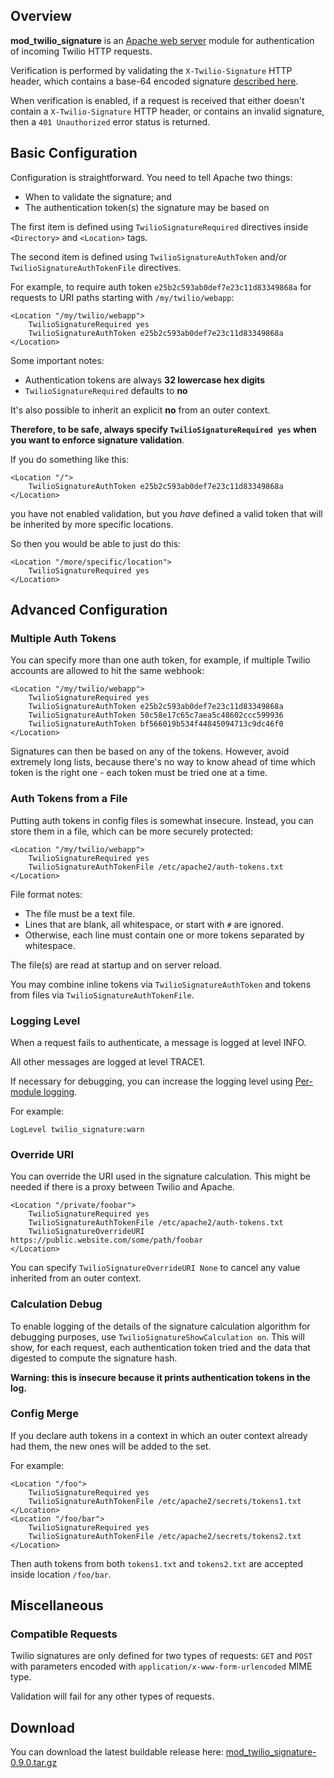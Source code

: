## Overview

**mod\_twilio\_signature** is an [Apache web server](http://en.wikipedia.org/wiki/Apache_HTTP_Server) module for authentication of incoming Twilio HTTP requests.

Verification is performed by validating the `X-Twilio-Signature` HTTP header, which contains a base-64 encoded signature [described here](https://www.twilio.com/docs/usage/security#validating-requests).

When verification is enabled, if a request is received that either doesn't contain a `X-Twilio-Signature` HTTP header, or contains an invalid signature, then a `401 Unauthorized` error status is returned.

## Basic Configuration

Configuration is straightforward. You need to tell Apache two things:

* When to validate the signature; and
* The authentication token(s) the signature may be based on

The first item is defined using `TwilioSignatureRequired` directives inside `<Directory>` and `<Location>` tags.

The second item is defined using `TwilioSignatureAuthToken` and/or `TwilioSignatureAuthTokenFile` directives.

For example, to require auth token `e25b2c593ab0def7e23c11d83349868a` for requests to URI paths starting with `/my/twilio/webapp`:

```
<Location "/my/twilio/webapp">
    TwilioSignatureRequired yes
    TwilioSignatureAuthToken e25b2c593ab0def7e23c11d83349868a
</Location>
```

Some important notes:

* Authentication tokens are always **32 lowercase hex digits**
* `TwilioSignatureRequired` defaults to **no**

It's also possible to inherit an explicit **no** from an outer context.

**Therefore, to be safe, always specify `TwilioSignatureRequired yes` when you want to enforce signature validation**.

If you do something like this:

```
<Location "/">
    TwilioSignatureAuthToken e25b2c593ab0def7e23c11d83349868a
</Location>
```

you have not enabled validation, but you _have_ defined a valid token that will be inherited by more specific locations.

So then you would be able to just do this:

```
<Location "/more/specific/location">
    TwilioSignatureRequired yes
</Location>
```

## Advanced Configuration

### Multiple Auth Tokens

You can specify more than one auth token, for example, if multiple Twilio accounts are allowed to hit the same webhook:

```
<Location "/my/twilio/webapp">
    TwilioSignatureRequired yes
    TwilioSignatureAuthToken e25b2c593ab0def7e23c11d83349868a
    TwilioSignatureAuthToken 50c58e17c65c7aea5c48602ccc599936
    TwilioSignatureAuthToken bf566019b534f44845094713c9dc46f0
</Location>
```

Signatures can then be based on any of the tokens. However, avoid extremely long lists, because there's no way to know ahead of time which token is the right one - each token must be tried one at a time.

### Auth Tokens from a File

Putting auth tokens in config files is somewhat insecure. Instead, you can store them in a file, which can be more securely protected:

```
<Location "/my/twilio/webapp">
    TwilioSignatureRequired yes
    TwilioSignatureAuthTokenFile /etc/apache2/auth-tokens.txt
</Location>
```
File format notes:
* The file must be a text file.
* Lines that are blank, all whitespace, or start with `#` are ignored.
* Otherwise, each line must contain one or more tokens separated by whitespace.

The file(s) are read at startup and on server reload.

You may combine inline tokens via `TwilioSignatureAuthToken` and tokens from files via `TwilioSignatureAuthTokenFile`.

### Logging Level

When a request fails to authenticate, a message is logged at level INFO.

All other messages are logged at level TRACE1.

If necessary for debugging, you can increase the logging level using [Per-module logging](https://httpd.apache.org/docs/current/logs.html#permodule).

For example:

```
LogLevel twilio_signature:warn
```

### Override URI

You can override the URI used in the signature calculation. This might be needed if there is a proxy between Twilio and Apache.

```
<Location "/private/foobar">
    TwilioSignatureRequired yes
    TwilioSignatureAuthTokenFile /etc/apache2/auth-tokens.txt
    TwilioSignatureOverrideURI https://public.website.com/some/path/foobar
</Location>
```

You can specify `TwilioSignatureOverrideURI None` to cancel any value inherited from an outer context.

### Calculation Debug

To enable logging of the details of the signature calculation algorithm for debugging purposes, use `TwilioSignatureShowCalculation on`. This will show, for each request, each authentication token tried and the data that digested to compute the signature hash.

**Warning: this is insecure because it prints authentication tokens in the log.**

### Config Merge

If you declare auth tokens in a context in which an outer context already had them, the new ones will be added to the set.

For example:

```
<Location "/foo">
    TwilioSignatureRequired yes
    TwilioSignatureAuthTokenFile /etc/apache2/secrets/tokens1.txt
</Location>
<Location "/foo/bar">
    TwilioSignatureRequired yes
    TwilioSignatureAuthTokenFile /etc/apache2/secrets/tokens2.txt
</Location>
```

Then auth tokens from both `tokens1.txt` and `tokens2.txt` are accepted inside location `/foo/bar`.

## Miscellaneous

### Compatible Requests

Twilio signatures are only defined for two types of requests: `GET` and `POST` with parameters encoded with `application/x-www-form-urlencoded` MIME type.

Validation will fail for any other types of requests.

## Download

You can download the latest buildable release here: [mod_twilio_signature-0.9.0.tar.gz](https://archie-public.s3.amazonaws.com/mod-twilio-signature/mod_twilio_signature-0.9.0.tar.gz)
